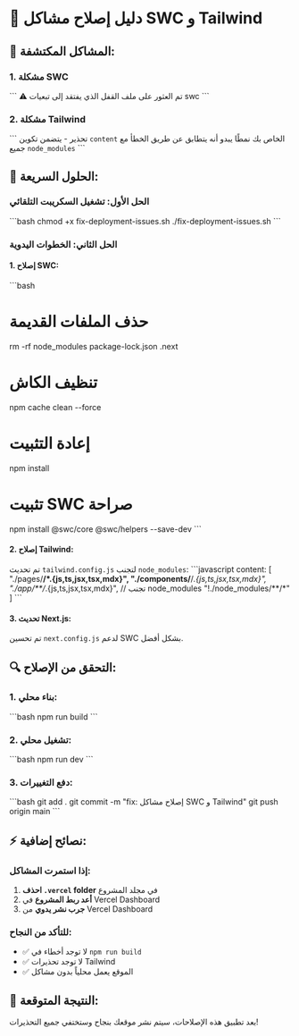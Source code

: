 # 🔧 دليل إصلاح مشاكل SWC و Tailwind

## 🎯 المشاكل المكتشفة:

### 1. **مشكلة SWC**
\`\`\`
⚠ تم العثور على ملف القفل الذي يفتقد إلى تبعيات swc
\`\`\`

### 2. **مشكلة Tailwind**
\`\`\`
تحذير - يتضمن تكوين `content` الخاص بك نمطًا يبدو أنه يتطابق عن طريق الخطأ مع جميع `node_modules`
\`\`\`

## 🚀 الحلول السريعة:

### **الحل الأول: تشغيل السكريبت التلقائي**
\`\`\`bash
chmod +x fix-deployment-issues.sh
./fix-deployment-issues.sh
\`\`\`

### **الحل الثاني: الخطوات اليدوية**

#### 1. إصلاح SWC:
\`\`\`bash
# حذف الملفات القديمة
rm -rf node_modules package-lock.json .next

# تنظيف الكاش
npm cache clean --force

# إعادة التثبيت
npm install

# تثبيت SWC صراحة
npm install @swc/core @swc/helpers --save-dev
\`\`\`

#### 2. إصلاح Tailwind:
تم تحديث `tailwind.config.js` لتجنب `node_modules`:
\`\`\`javascript
content: [
  "./pages/**/*.{js,ts,jsx,tsx,mdx}",
  "./components/**/*.{js,ts,jsx,tsx,mdx}",
  "./app/**/*.{js,ts,jsx,tsx,mdx}",
  // تجنب node_modules
  "!./node_modules/**/*"
]
\`\`\`

#### 3. تحديث Next.js:
تم تحسين `next.config.js` لدعم SWC بشكل أفضل.

## 🔍 التحقق من الإصلاح:

### 1. **بناء محلي:**
\`\`\`bash
npm run build
\`\`\`

### 2. **تشغيل محلي:**
\`\`\`bash
npm run dev
\`\`\`

### 3. **دفع التغييرات:**
\`\`\`bash
git add .
git commit -m "fix: إصلاح مشاكل SWC و Tailwind"
git push origin main
\`\`\`

## ⚡ نصائح إضافية:

### **إذا استمرت المشاكل:**
1. **احذف `.vercel` folder** في مجلد المشروع
2. **أعد ربط المشروع** في Vercel Dashboard
3. **جرب نشر يدوي** من Vercel Dashboard

### **للتأكد من النجاح:**
- ✅ لا توجد أخطاء في `npm run build`
- ✅ لا توجد تحذيرات Tailwind
- ✅ الموقع يعمل محلياً بدون مشاكل

## 🎯 النتيجة المتوقعة:
بعد تطبيق هذه الإصلاحات، سيتم نشر موقعك بنجاح وستختفي جميع التحذيرات!
